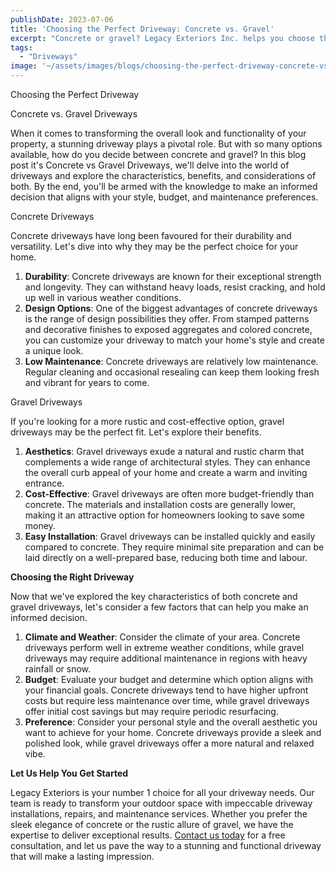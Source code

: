 ```yaml
---
publishDate: 2023-07-06
title: 'Choosing the Perfect Driveway: Concrete vs. Gravel'
excerpt: "Concrete or gravel? Legacy Exteriors Inc. helps you choose the perfect driveway. Compare durability, design options, and cost-effectiveness to make the right choice for your budget and style."
tags:
  - "Driveways"
image: '~/assets/images/blogs/choosing-the-perfect-driveway-concrete-vs-gravel/choosing-the-perfect-driveway-main.png'
---
```


Choosing the Perfect Driveway

Concrete vs. Gravel Driveways

When it comes to transforming the overall look and functionality of your property, a stunning driveway plays a pivotal role. But with so many options available, how do you decide between concrete and gravel? In this blog post it's Concrete vs Gravel Driveways, we'll delve into the world of driveways and explore the characteristics, benefits, and considerations of both. By the end, you'll be armed with the knowledge to make an informed decision that aligns with your style, budget, and maintenance preferences.

Concrete Driveways

Concrete driveways have long been favoured for their durability and versatility. Let's dive into why they may be the perfect choice for your home.

1. **Durability**: Concrete driveways are known for their exceptional strength and longevity. They can withstand heavy loads, resist cracking, and hold up well in various weather conditions.
2. **Design Options**: One of the biggest advantages of concrete driveways is the range of design possibilities they offer. From stamped patterns and decorative finishes to exposed aggregates and colored concrete, you can customize your driveway to match your home's style and create a unique look.
3. **Low Maintenance**: Concrete driveways are relatively low maintenance. Regular cleaning and occasional resealing can keep them looking fresh and vibrant for years to come.

Gravel Driveways

If you're looking for a more rustic and cost-effective option, gravel driveways may be the perfect fit. Let's explore their benefits.

1. **Aesthetics**: Gravel driveways exude a natural and rustic charm that complements a wide range of architectural styles. They can enhance the overall curb appeal of your home and create a warm and inviting entrance.
2. **Cost-Effective**: Gravel driveways are often more budget-friendly than concrete. The materials and installation costs are generally lower, making it an attractive option for homeowners looking to save some money.
3. **Easy Installation**: Gravel driveways can be installed quickly and easily compared to concrete. They require minimal site preparation and can be laid directly on a well-prepared base, reducing both time and labour.

**Choosing the Right Driveway**

Now that we've explored the key characteristics of both concrete and gravel driveways, let's consider a few factors that can help you make an informed decision.

1. **Climate and Weather**: Consider the climate of your area. Concrete driveways perform well in extreme weather conditions, while gravel driveways may require additional maintenance in regions with heavy rainfall or snow.
2. **Budget**: Evaluate your budget and determine which option aligns with your financial goals. Concrete driveways tend to have higher upfront costs but require less maintenance over time, while gravel driveways offer initial cost savings but may require periodic resurfacing.
3. **Preference**: Consider your personal style and the overall aesthetic you want to achieve for your home. Concrete driveways provide a sleek and polished look, while gravel driveways offer a more natural and relaxed vibe.

**Let Us Help You Get Started**

Legacy Exteriors is your number 1 choice for all your driveway needs. Our team is ready to transform your outdoor space with impeccable driveway installations, repairs, and maintenance services. Whether you prefer the sleek elegance of concrete or the rustic allure of gravel, we have the expertise to deliver exceptional results. [Contact us today](https://www.legacyexteriorsinc.com/contact-us/) for a free consultation, and let us pave the way to a stunning and functional driveway that will make a lasting impression.
